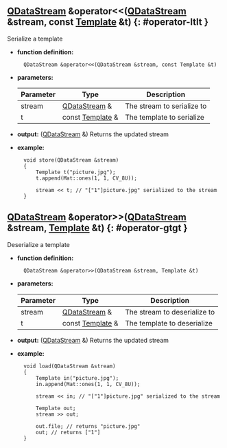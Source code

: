 ## [QDataStream][QDataStream] &operator<<([QDataStream][QDataStream] &stream, const [Template](template.md) &t) {: #operator-ltlt }

Serialize a template

* **function definition:**

        QDataStream &operator<<(QDataStream &stream, const Template &t)

* **parameters:**

    Parameter | Type | Description
    --- | --- | ---
    stream | [QDataStream][QDataStream] & | The stream to serialize to
    t | const [Template](template.md) & | The template to serialize

* **output:** ([QDataStream][QDataStream] &) Returns the updated stream
* **example:**

        void store(QDataStream &stream)
        {
            Template t("picture.jpg");
            t.append(Mat::ones(1, 1, CV_8U));

            stream << t; // "["1"]picture.jpg" serialized to the stream
        }

## [QDataStream][QDataStream] &operator>>([QDataStream][QDataStream] &stream, [Template](template.md) &t) {: #operator-gtgt }

Deserialize a template

* **function definition:**

        QDataStream &operator>>(QDataStream &stream, Template &t)

* **parameters:**

    Parameter | Type | Description
    --- | --- | ---
    stream | [QDataStream][QDataStream] & | The stream to deserialize to
    t | const [Template](template.md) & | The template to deserialize

* **output:** ([QDataStream][QDataStream] &) Returns the updated stream
* **example:**

        void load(QDataStream &stream)
        {
            Template in("picture.jpg");
            in.append(Mat::ones(1, 1, CV_8U));

            stream << in; // "["1"]picture.jpg" serialized to the stream

            Template out;
            stream >> out;

            out.file; // returns "picture.jpg"
            out; // returns ["1"]
        }

<!-- Links -->
[QDataStream]: http://doc.qt.io/qt-5/qdatastream.html "QDataStream"
